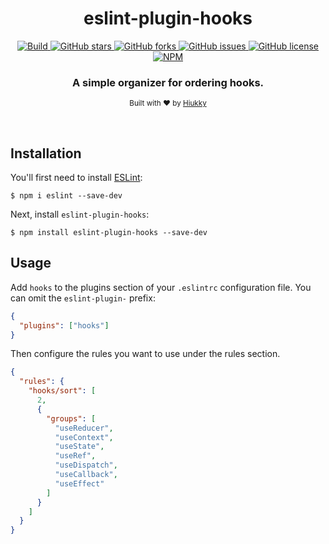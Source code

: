 <h1 align="center"> eslint-plugin-hooks </h1>

<p align="center">
  <a href="https://travis-ci.org/github/hiukky/eslint-plugin-hooks">
    <img alt="Build" src="https://img.shields.io/github/workflow/status/hiukky/eslint-plugin-hooks/build?color=0d1117&style=for-the-badge&colorA=1C1D27">
  </a>
  <a href="https://github.com/hiukky/eslint-plugin-hooks/stargazers">
    <img alt="GitHub stars" src="https://img.shields.io/github/stars/hiukky/eslint-plugin-hooks?color=0d1117&style=for-the-badge&colorA=1C1D27">
  </a>
  <a href="https://github.com/hiukky/eslint-plugin-hooks/network">
    <img alt="GitHub forks" src="https://img.shields.io/github/forks/hiukky/eslint-plugin-hooks?color=0d1117&style=for-the-badge&colorA=1C1D27">
  </a>
  <a href="https://github.com/hiukky/eslint-plugin-hooks/issues">
    <img alt="GitHub issues" src="https://img.shields.io/github/issues/hiukky/eslint-plugin-hooks?style=for-the-badge&color=0d1117&colorA=1C1D27">
  </a>
  <a href="httdivs://github.com/hiukky/eslint-plugin-hooks/blob/develop/LICENSE">
    <img alt="GitHub license" src="https://img.shields.io/github/license/hiukky/eslint-plugin-hooks?color=0d1117&style=for-the-badge&colorA=1C1D27" />
  </a>
  <a href="https://www.npmjs.com/package/eslint-plugin-hooks">
    <img alt="NPM" src="https://img.shields.io/npm/dt/eslint-plugin-hooks-sort?color=0d1117&style=for-the-badge&colorA=1C1D27" />
  </a>
</p>

<h3 align="center"> A simple organizer for ordering hooks. </h3>

<p align="center">
  <sub>Built with ❤︎ by <a href="https://hiukky.com">Hiukky</a>
  <br/>
</p>

<br>

## Installation

You'll first need to install [ESLint](http://eslint.org):

```
$ npm i eslint --save-dev
```

Next, install `eslint-plugin-hooks`:

```
$ npm install eslint-plugin-hooks --save-dev
```

## Usage

Add `hooks` to the plugins section of your `.eslintrc` configuration file. You can omit the `eslint-plugin-` prefix:

```json
{
  "plugins": ["hooks"]
}
```

Then configure the rules you want to use under the rules section.

```json
{
  "rules": {
    "hooks/sort": [
      2,
      {
        "groups": [
          "useReducer",
          "useContext",
          "useState",
          "useRef",
          "useDispatch",
          "useCallback",
          "useEffect"
        ]
      }
    ]
  }
}
```
